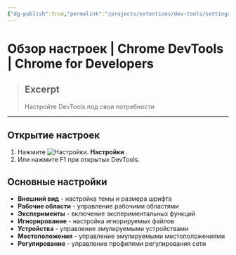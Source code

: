 ```yaml
---
{"dg-publish":true,"permalink":"/projects/extentions/dev-tools/settings-overview/"}
---
```



# Обзор настроек  |  Chrome DevTools  |  Chrome for Developers

> ## Excerpt
> Настройте DevTools под свои потребности

---

## Открытие настроек

1.  Нажмите ![Настройки.](https://developer.chrome.com/static/docs/devtools/settings/image/settings-9a57024e463ae.svg?hl=ru) **Настройки** .
2.  Или нажмите F1 при открытых DevTools.

## Основные настройки

-   **Внешний вид** - настройка темы и размера шрифта
-   **Рабочие области** - управление рабочими областями
-   **Эксперименты** - включение экспериментальных функций
-   **Игнорирование** - настройка игнорируемых файлов
-   **Устройства** - управление эмулируемыми устройствами
-   **Местоположения** - управление эмулируемыми местоположениями
-   **Регулирование** - управление профилями регулирования сети 